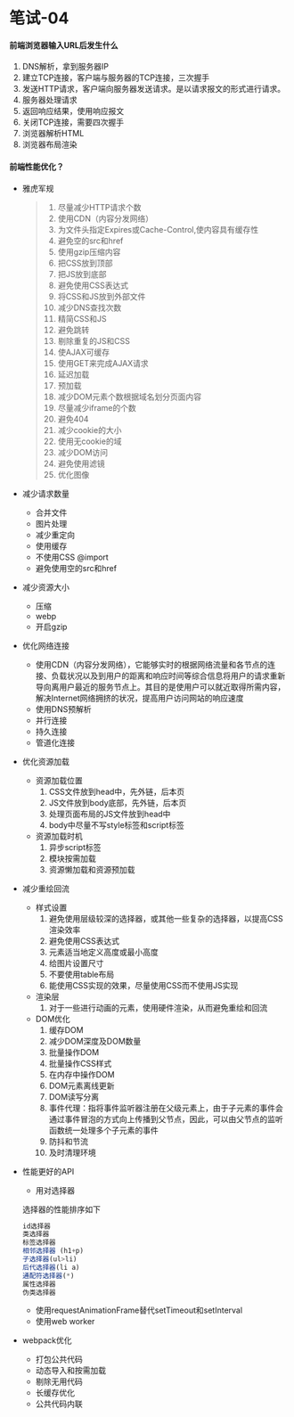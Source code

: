 # 笔试-04

#### 前端浏览器输入URL后发生什么

1.	DNS解析，拿到服务器IP
2.	建立TCP连接，客户端与服务器的TCP连接，三次握手
3.	发送HTTP请求，客户端向服务器发送请求。是以请求报文的形式进行请求。
4.	服务器处理请求
5.	返回响应结果，使用响应报文
6.	关闭TCP连接，需要四次握手
7.	浏览器解析HTML
8.	浏览器布局渲染

#### 前端性能优化？

* 雅虎军规

  > 1. 尽量减少HTTP请求个数
  > 2. 使用CDN（内容分发网络）
  > 3. 为文件头指定Expires或Cache-Control,使内容具有缓存性
  > 4. 避免空的src和href
  > 5. 使用gzip压缩内容
  > 6. 把CSS放到顶部
  > 7. 把JS放到底部
  > 8. 避免使用CSS表达式
  > 9. 将CSS和JS放到外部文件
  > 10. 减少DNS查找次数
  > 11. 精简CSS和JS
  > 12. 避免跳转
  > 13. 剔除重复的JS和CSS
  > 14. 使AJAX可缓存
  > 15. 使用GET来完成AJAX请求
  > 16. 延迟加载
  > 17. 预加载
  > 18. 减少DOM元素个数根据域名划分页面内容
  > 19. 尽量减少iframe的个数
  > 20. 避免404
  > 21. 减少cookie的大小
  > 22. 使用无cookie的域
  > 23. 减少DOM访问
  > 24. 避免使用滤镜
  > 25. 优化图像

* 减少请求数量

  * 合并文件
  * 图片处理
  * 减少重定向
  * 使用缓存
  * 不使用CSS @import
  * 避免使用空的src和href

* 减少资源大小

  * 压缩
  * webp
  * 开启gzip

* 优化网络连接

  * 使用CDN（内容分发网络），它能够实时的根据网络流量和各节点的连接、负载状况以及到用户的距离和响应时间等综合信息将用户的请求重新导向离用户最近的服务节点上。其目的是使用户可以就近取得所需内容，解决Internet网络拥挤的状况，提高用户访问网站的响应速度
  * 使用DNS预解析
  * 并行连接
  * 持久连接
  * 管道化连接

* 优化资源加载

  * 资源加载位置
    1. CSS文件放到head中，先外链，后本页
    2. JS文件放到body底部，先外链，后本页
    3. 处理页面布局的JS文件放到head中
    4. body中尽量不写style标签和script标签
  * 资源加载时机
    1. 异步script标签
    2. 模块按需加载
    3. 资源懒加载和资源预加载

* 减少重绘回流

  * 样式设置
    1. 避免使用层级较深的选择器，或其他一些复杂的选择器，以提高CSS渲染效率
    2. 避免使用CSS表达式
    3. 元素适当地定义高度或最小高度
    4. 给图片设置尺寸
    5. 不要使用table布局
    6. 能使用CSS实现的效果，尽量使用CSS而不使用JS实现
  * 渲染层
    1. 对于一些进行动画的元素，使用硬件渲染，从而避免重绘和回流
  * DOM优化
    1. 缓存DOM
    2. 减少DOM深度及DOM数量
    3. 批量操作DOM
    4. 批量操作CSS样式
    5. 在内存中操作DOM
    6. DOM元素离线更新
    7. DOM读写分离
    8. 事件代理：指将事件监听器注册在父级元素上，由于子元素的事件会通过事件冒泡的方式向上传播到父节点，因此，可以由父节点的监听函数统一处理多个子元素的事件
    9. 防抖和节流
    10. 及时清理环境

* 性能更好的API

  * 用对选择器

  选择器的性能排序如下

  ```javascript
  id选择器 
  类选择器
  标签选择器
  相邻选择器 (h1+p)
  子选择器(ul>li)
  后代选择器(li a)
  通配符选择器(*)
  属性选择器
  伪类选择器
  ```

  

  * 使用requestAnimationFrame替代setTimeout和setInterval
  * 使用web worker

* webpack优化

  * 打包公共代码
  * 动态导入和按需加载
  * 剔除无用代码
  * 长缓存优化
  * 公共代码内联